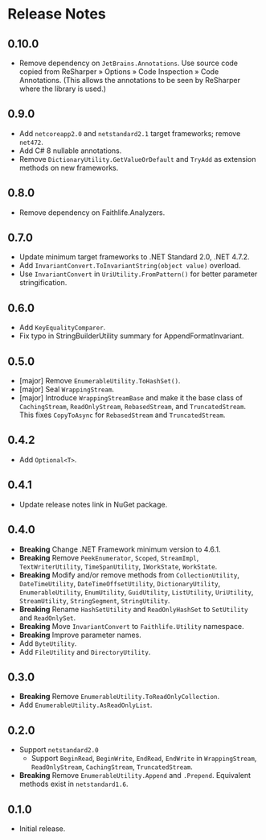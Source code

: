 # Release Notes

## 0.10.0

* Remove dependency on `JetBrains.Annotations`. Use source code copied from ReSharper » Options » Code Inspection » Code Annotations. (This allows the annotations to be seen by ReSharper where the library is used.)

## 0.9.0

* Add `netcoreapp2.0` and `netstandard2.1` target frameworks; remove `net472`.
* Add C# 8 nullable annotations.
* Remove `DictionaryUtility.GetValueOrDefault` and `TryAdd` as extension methods on new frameworks.

## 0.8.0

* Remove dependency on Faithlife.Analyzers.

## 0.7.0

* Update minimum target frameworks to .NET Standard 2.0, .NET 4.7.2.
* Add `InvariantConvert.ToInvariantString(object value)` overload.
* Use `InvariantConvert` in `UriUtility.FromPattern()` for better parameter stringification.

## 0.6.0

* Add `KeyEqualityComparer`.
* Fix typo in StringBuilderUtility summary for AppendFormatInvariant.

## 0.5.0

* [major] Remove `EnumerableUtility.ToHashSet()`.
* [major] Seal `WrappingStream`.
* [major] Introduce `WrappingStreamBase` and make it the base class of `CachingStream`, `ReadOnlyStream`, `RebasedStream`, and `TruncatedStream`. This fixes `CopyToAsync` for `RebasedStream` and `TruncatedStream`.

## 0.4.2

* Add `Optional<T>`.

## 0.4.1

* Update release notes link in NuGet package.

## 0.4.0

* **Breaking** Change .NET Framework minimum version to 4.6.1.
* **Breaking** Remove `PeekEnumerator`, `Scoped`, `StreamImpl`, `TextWriterUtility`, `TimeSpanUtility`, `IWorkState`, `WorkState`.
* **Breaking** Modify and/or remove methods from `CollectionUtility`, `DateTimeUtility`, `DateTimeOffsetUtility`, `DictionaryUtility`, `EnumerableUtility`, `EnumUtility`, `GuidUtility`, `ListUtility`, `UriUtility`, `StreamUtility`, `StringSegment`, `StringUtility`.
* **Breaking** Rename `HashSetUtility` and `ReadOnlyHashSet` to `SetUtility` and `ReadOnlySet`.
* **Breaking** Move `InvariantConvert` to `Faithlife.Utility` namespace.
* **Breaking** Improve parameter names.
* Add `ByteUtility`.
* Add `FileUtility` and `DirectoryUtility`.

## 0.3.0

* **Breaking** Remove `EnumerableUtility.ToReadOnlyCollection`.
* Add `EnumerableUtility.AsReadOnlyList`.

## 0.2.0

* Support `netstandard2.0`
  * Support `BeginRead`, `BeginWrite`, `EndRead`, `EndWrite` in `WrappingStream`, `ReadOnlyStream`, `CachingStream`, `TruncatedStream`.
* **Breaking** Remove `EnumerableUtility.Append` and `.Prepend`. Equivalent methods exist in `netstandard1.6`.

## 0.1.0

* Initial release.
